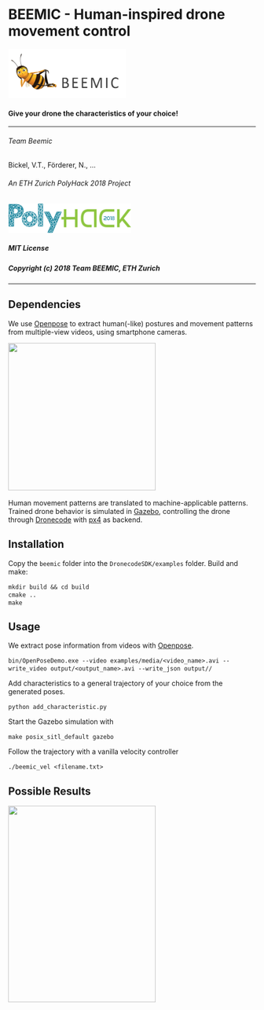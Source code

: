 # BEEMIC - Human-inspired drone movement control
<img src="https://github.com/bickelmps/BEEMIC/blob/master/figures/logo.PNG" width="240" height="100">

#### Give your drone the characteristics of your choice!
------------------------------------------------
###### Team Beemic
Bickel, V.T., Förderer, N., ...
###### An ETH Zurich PolyHack 2018 Project
<img src="https://github.com/bickelmps/BEEMIC/blob/master/figures/logopoly.png?raw=true" width="250" height="60">

##### MIT License
##### Copyright (c) 2018 Team BEEMIC, ETH Zurich
--------------------------------------------------

## Dependencies

We use [Openpose](https://github.com/CMU-Perceptual-Computing-Lab/openpose) to extract human(-like) postures and movement patterns from multiple-view videos, using smartphone cameras.


<img src="https://github.com/bickelmps/BEEMIC/blob/master/figures/openpose_hulk.gif?raw=true" width="300" height="300">

Human movement patterns are translated to machine-applicable patterns. Trained drone behavior is simulated in [Gazebo](http://gazebosim.org/), controlling the drone through [Dronecode](https://www.dronecode.org/sdk/) with [px4](http://px4.io/) as backend.


## Installation

Copy the `beemic` folder into the `DronecodeSDK/examples` folder. Build and make:

```
mkdir build && cd build
cmake ..
make
```

## Usage

We extract pose information from videos with [Openpose](https://github.com/CMU-Perceptual-Computing-Lab/openpose).

```
bin/OpenPoseDemo.exe --video examples/media/<video_name>.avi --write_video output/<output_name>.avi --write_json output//
```

Add characteristics to a general trajectory of your choice from the generated poses.
```
python add_characteristic.py
```

Start the Gazebo simulation with

```
make posix_sitl_default gazebo
```

Follow the trajectory with a vanilla velocity controller
```
./beemic_vel <filename.txt>
```

## Possible Results
<img src="https://github.com/bickelmps/BEEMIC/blob/master/figures/happy_drone.gif?raw=true" width="300" height="400">
